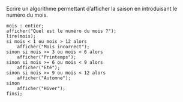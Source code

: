 Ecrire un algorithme permettant d’afficher la saison en introduisant le numéro du mois.

```
mois : entier;
afficher("Quel est le numéro du mois ?");
lire(mois);
si mois < 1 ou mois > 12 alors
	afficher("Mois incorrect");
sinon si mois >= 3 ou mois < 6 alors
	afficher("Printemps");
sinon si mois >= 6 ou mois < 9 alors
	afficher("Eté");
sinon si mois >= 9 ou mois < 12 alors
	afficher("Automne");
sinon 
	afficher("Hiver");
finsi;
```
